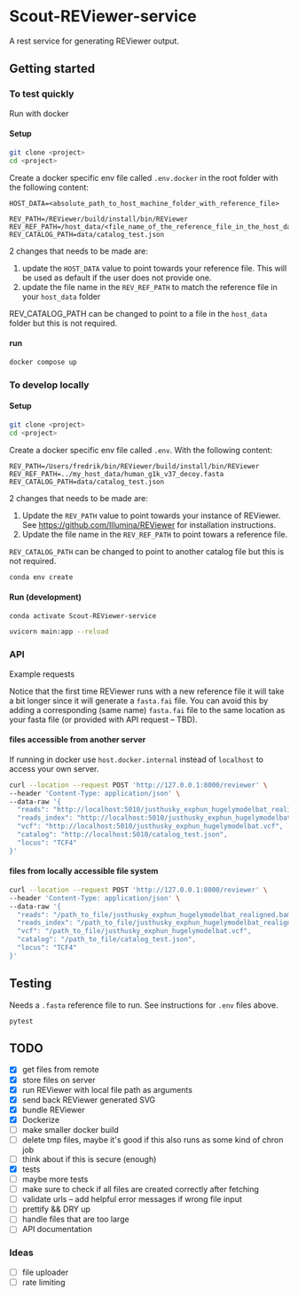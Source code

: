# Scout-REViewer-service

A rest service for generating REViewer output.

## Getting started

### To test quickly

Run with docker

#### Setup

``` bash
git clone <project>
cd <project>
```

Create a docker specific env file called `.env.docker` in the root folder with
the following content:

```
HOST_DATA=<absolute_path_to_host_machine_folder_with_reference_file>

REV_PATH=/REViewer/build/install/bin/REViewer
REV_REF_PATH=/host_data/<file_name_of_the_reference_file_in_the_host_data_folder>.fasta
REV_CATALOG_PATH=data/catalog_test.json
```

2 changes that needs to be made are:

1. update the `HOST_DATA` value to point towards your reference file. This will
   be used as default if the user does not provide one.
2. update the file name in the `REV_REF_PATH` to match the reference file in
   your `host_data` folder

REV_CATALOG_PATH can be changed to point to a file in the `host_data` folder but this is not required.

#### run

``` bash
docker compose up
```

### To develop locally

#### Setup

``` bash
git clone <project>
cd <project>
```

Create a docker specific env file called `.env`. With the following
content:

```
REV_PATH=/Users/fredrik/bin/REViewer/build/install/bin/REViewer
REV_REF_PATH=../my_host_data/human_g1k_v37_decoy.fasta
REV_CATALOG_PATH=data/catalog_test.json
```

2 changes that needs to be made are:

1. Update the `REV_PATH` value to point towards your instance of REViewer. See
   https://github.com/Illumina/REViewer for installation instructions.
2. Update the file name in the `REV_REF_PATH` to point towars a reference
   file.

`REV_CATALOG_PATH` can be changed to point to another catalog file but this is
not required.

``` bash
conda env create
```

#### Run (development)

``` bash
conda activate Scout-REViewer-service
```

``` bash
uvicorn main:app --reload
```

### API

Example requests

Notice that the first time REViewer runs with a new reference file it will take
a bit longer since it will generate a `fasta.fai` file. You can avoid this by
adding a corresponding (same name) `fasta.fai` file to the same location as your
fasta file (or provided with API request – TBD).

#### files accessible from another server

If running in docker use `host.docker.internal` instead of `localhost` to
access your own server.

``` bash
curl --location --request POST 'http://127.0.0.1:8000/reviewer' \
--header 'Content-Type: application/json' \
--data-raw '{
  "reads": "http://localhost:5010/justhusky_exphun_hugelymodelbat_realigned.bam",
  "reads_index": "http://localhost:5010/justhusky_exphun_hugelymodelbat_realigned.bam.bai",
  "vcf": "http://localhost:5010/justhusky_exphun_hugelymodelbat.vcf",
  "catalog": "http://localhost:5010/catalog_test.json",
  "locus": "TCF4"
}'
```

#### files from locally accessible file system

``` bash
curl --location --request POST 'http://127.0.0.1:8000/reviewer' \
--header 'Content-Type: application/json' \
--data-raw '{
  "reads": "/path_to_file/justhusky_exphun_hugelymodelbat_realigned.bam",
  "reads_index": "/path_to_file/justhusky_exphun_hugelymodelbat_realigned.bam.bai",
  "vcf": "/path_to_file/justhusky_exphun_hugelymodelbat.vcf",
  "catalog": "/path_to_file/catalog_test.json",
  "locus": "TCF4"
}'
```

## Testing

Needs a `.fasta` reference file to run. See instructions for `.env` files above.

```
pytest
```

## TODO

- [x] get files from remote
- [x] store files on server
- [x] run REViewer with local file path as arguments
- [x] send back REViewer generated SVG
- [x] bundle REViewer
- [X] Dockerize
- [ ] make smaller docker build
- [ ] delete tmp files, maybe it's good if this also runs as some kind of chron job
- [ ] think about if this is secure (enough)
- [x] tests
- [ ] maybe more tests
- [ ] make sure to check if all files are created correctly after fetching
- [ ] validate urls – add helpful error messages if wrong file input
- [ ] prettify && DRY up
- [ ] handle files that are too large
- [ ] API documentation

### Ideas

- [ ] file uploader
- [ ] rate limiting
